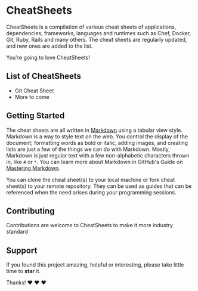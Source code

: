 # CheatSheets
CheatSheets is a compilation of various cheat sheets of applications, dependencies, frameworks, languages and runtimes such as Chef, Docker, Git, Ruby, Rails and many others. The cheat sheets are regularly updated, and new ones are added to the list.

You're going to love CheatSheets!

## List of CheatSheets
* Git Cheat Sheet
* More to come

## Getting Started
The cheat sheets are all written in [Markdown](https://en.wikipedia.org/wiki/Markdown) using a tabular view style. Markdown is a way to style text on the web. You control the display of the document; formatting words as bold or italic, adding images, and creating lists are just a few of the things we can do with Markdown. Mostly, Markdown is just regular text with a few non-alphabetic characters thrown in, like `#` or `*`. You can learn more about Markdown in GitHub's Guide on [Mastering Markdown](https://guides.github.com/features/mastering-markdown/).

You can clone the cheat sheet(s) to your local machine or fork cheat sheet(s) to your remote repository. They can be used as guides that can be referenced when the need arises during your programming sessions.

## Contributing
Contributions are welcome to CheatSheets to make it more industry standard

## Support
If you found this project amazing, helpful or interesting, please take little time to **star** it.

Thanks! ❤️ ❤️ ❤️
